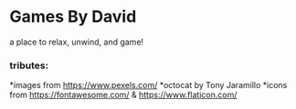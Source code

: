 # Games By David
a place to relax, unwind, and game!


### tributes:
*images from https://www.pexels.com/
*octocat by Tony Jaramillo
*icons from https://fontawesome.com/ & https://www.flaticon.com/ 